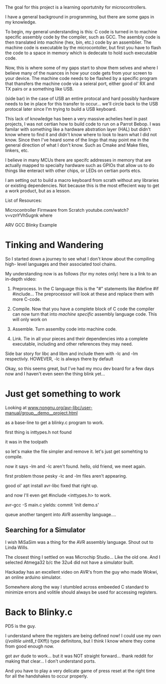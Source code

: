 The goal for this project is a learning oportutnity for microcontrollers.

I have a general background in programming, but there are some gaps in my 
knowledge.

To begin, my general understanding is this:
C code is turned in to machine specific assembly code by the compiler, such as
GCC. The asembly code is then translated into machine (hex, bin, etc.) code by
an assemblier. The machine code is executable by the microcontoller, but first
you have to flash the code to a space in memory which is dedecate to hold such
executable code. 

Now, this is where some of my gaps start to show them selves and where I believe
many of the nuances in how your code gets from your screen to your device. The
machine code needs to be flashed by a specific program that thansfers the 
machine code via a seieral port, either good ol' RX and TX pairs or a something
like USB.

(side bar) in the case of USB an entire protocal and hard possibly hardware 
needs to be in place for this transfer to occur... we'll circle back to the USB
protocal later since I'm trying to build a USB keyboard.

This lack of knowledge has been a very massive achelies heel in past projects,
I was not certian how to build code to run on a Parrot Bebop. I was familar with
something like a hardware abstration layer (HAL) but didn't know where to find
it and didn't know where to look to learn what I did not know.
Since then I've heard some of the lingo that may point me in the general 
direction of what I don't know. Such as Cmake and Make files, linkers, etc.

I believe in many MCUs there are specifc addresses in memory that are actually
mapped to specialty hardware such as GPIOs that allow us to do things like 
enteract with other chips, or LEDs on certian ports etcs.

I am setting out to build a macro keyboard from scrath without any libraries or
existing dependencies. Not because this is the most effecient way to get a work
product, but as a lesson. 

List of Resources:

Microcontroller Firmware from Scratch
youtube.com/watch?v=vznYVh5ugnk
where

ARV GCC Blinky Example

# Tinking and Wandering
So I started down a journey to see what I don't know about the compiling high-
level languages and their associated tool chains.

My understanding now is as follows (for my notes only) here is a link to an
in-depth video:

1. Preprocess.
In the C language this is the "#" statements like #define #if #include...
The preprocessor will look at these and replace them with more C-code.

2. Compile.
Now that you have a complete block of C code the compiler can now turn that into
*machine specific* assembly language code. This will only work on 

3. Assemble.
Turn assemlby code into machine code.

4. Link.
Tie in all your pieces and their dependencies into a complete executable, 
including and other references they may need. 

Side bar story for libc and libm and include them with -lc and -lm respectivly.
HOWEVER, -lc is always there by default

Okay, so this seems great, but I've had my mcu dev board for a few days now and
I haven't even seen the thing blink yet...


# Just get something to work
Looking at
www.nongnu.org/avr-libc/user-manual/group__demo__project.html

as a base-line to get a blinky.c program to work.

first thing is inttypes.h not found

it was in the toolpath

so let's make the file simpler and remove it. let's just get somehting to compile.

now it says -lm and -lc aren't found. hello, old friend, we meet again.

first problem those pesky -lc and -lm files aren't appearing.

good ol' apt install avr-libc fixed that right up.

and now I'll even get #include <inttypes.h> to work.

avr-gcc -S main.c yields: commit 'init demo.s'

queue another tangent into AVR assemlby language....

## Searching for a Simulator
I wish MiSaSim was a thing for the AVR assembly language. Shout out to Linda
Wills.

The closest thing I settled on was Microchip Studio... Like the old one. And
I selected Atmega32 b/c the 32u4 did not have a simulator built. 

Hackaday has an excellent video on AVR's from the guy who made Wokwi, an online arduino simulator.

Somewhere along the way I stumbled across embeeded C standard to minimize errors and volitile should always be used for accessing registers.

# Back to Blinky.c
PD5 is the guy.

I understand where the registers are being defined now! I could use my own
(*(volitile uint8_t* 0Xff)) type definitons, but I think I know where they come
from good enough now.


got avr dude to work... but it was NOT straight forward... thank reddit for making
that clear... I don't understand ports.

And you have to play a very delicate game of press reset at the right time for all
the handshakes to occur properly.
